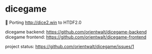 # dicegame

🎲 Porting http://dice2.win to HTDF2.0

dicegame backend: https://github.com/orientwalt/dicegame-backend
dicegame frontend: https://github.com/orientwalt/dicegame-frontend

project status:
https://github.com/orientwalt/dicegame/issues/1
